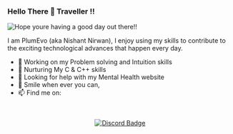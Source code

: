 ### Hello  There 👋 Traveller !! 
<picture>
   <img align="center" alt="Hope youre having a good day out there!!" src="https://data.whicdn.com/images/97132081/original.gif">
</picture>

I am PlumEvo (aka Nishant Nirwan), I enjoy using my skills to contribute to the exciting technological advances that happen every day.

- 🔭 Working on my Problem solving and Intuition skills 
- 🌱 Nurturing My C & C++ skills
- 🤔 Looking for help with my Mental Health website
- 💬 Smile when ever you can,
- 📫 Find me on: 
<p>&nbsp;</p>
<div align="center">
  <a href="https://discord.gg/xaWhY7YA">
    <img src="https://img.shields.io/badge/Discord-%235865F2.svg?style=for-the-badge&logo=discord&logoColor=white" alt="Discord Badge"/>
  </a>
  <a href="https://www.figma.com/@Pl…
